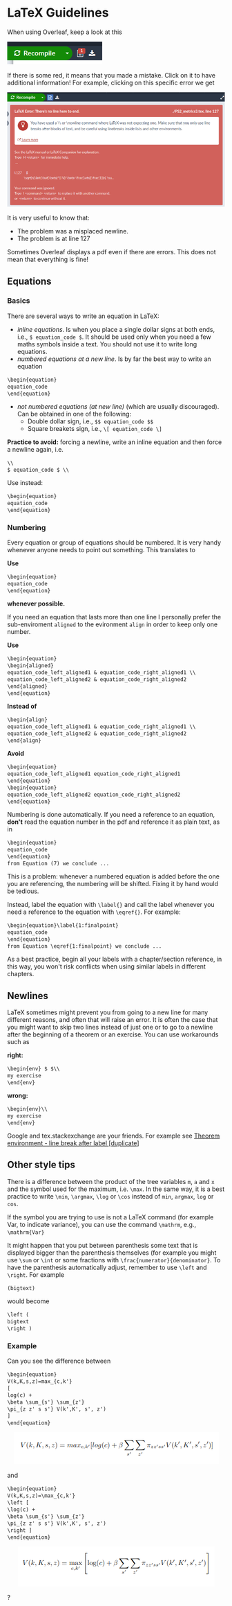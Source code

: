 # LaTeX Guidelines

When using Overleaf, keep a look at this

![Overleaf Error](/OverError.png)


If there is some red, it means that you made a mistake. Click on it to have additional information!
For example, clicking on this specific error we get 

![Overleaf Error 1](/WrongNewline.png)


It is very useful to know that:
 * The problem was a misplaced newline.
 * The problem is at line 127

Sometimes Overleaf displays a pdf even if there are errors. This does not mean that everything is fine!

## Equations

### Basics

There are several ways to write an equation in LaTeX:

 * *inline equations*. Is when you place a single dollar signs at both ends, i.e., `$ equation_code $`. It should be used only when you need a few maths symbols inside a text. You should not use it to write long equations.
 * *numbered equations at a new line*. Is by far the best way to write an equation
 ```
\begin{equation}
equation_code
\end{equation}
```
 * *not numbered equations (at new line)* (which are usually discouraged). Can be obtained in one of the following:
    *  Double dollar sign, i.e.,  `$$ equation_code $$`
    *  Square breakets sign, i.e.,  `\[ equation_code \]`

**Practice to avoid:** forcing a newline, write an inline equation and then force a newline again, i.e.
```
\\
$ equation_code $ \\
```
Use instead:
```
\begin{equation}
equation_code
\end{equation}
```

### Numbering

Every equation or group of equations should be numbered. It is very handy whenever anyone needs to point out something. This translates to

**Use**
```
\begin{equation}
equation_code
\end{equation}
```
**whenever possible.**

If you need an equation that lasts more than one line I personally prefer the sub-enviroment `aligned` to the evironment `align` in order to keep only one number.

**Use**
```
\begin{equation}
\begin{aligned}
equation_code_left_aligned1 & equation_code_right_aligned1 \\
equation_code_left_aligned2 & equation_code_right_aligned2
\end{aligned}
\end{equation}
```
**Instead of**
```
\begin{align}
equation_code_left_aligned1 & equation_code_right_aligned1 \\
equation_code_left_aligned2 & equation_code_right_aligned2
\end{align}
```
**Avoid**
```
\begin{equation}
equation_code_left_aligned1 equation_code_right_aligned1
\end{equation}
\begin{equation}
equation_code_left_aligned2 equation_code_right_aligned2
\end{equation}
```

Numbering is done automatically. If you need a reference to an equation, **don't** read the equation number in the pdf and reference it as plain text, as in
```
\begin{equation}
equation_code
\end{equation}
from Equation (7) we conclude ...
```
This is a problem: whenever a numbered equation is added before the one you are referencing, the numbering will be shifted. Fixing it by hand would be tedious.

Instead, label the equation with `\label{}` and call the label whenever you need a reference to the equation with `\eqref{}`. For example:
```
\begin{equation}\label{1:finalpoint}
equation_code
\end{equation}
from Equation \eqref{1:finalpoint} we conclude ...
```
As a best practice, begin all your labels with a chapter/section reference, in this way, you won't risk conflicts when using similar labels in different chapters.


## Newlines

LaTeX sometimes might prevent you from going to a new line for many different reasons, and often that will raise an error.
It is often the case that you might want to skip two lines instead of just one or to go to a newline after the beginning of a theorem or an exercise. You can use workarounds such as


**right:**
```
\begin{env} $ $\\
my exercise
\end{env}
```

**wrong:**
```
\begin{env}\\
my exercise
\end{env}
```

Google and tex.stackexchange are your friends.
For example see [Theorem environment - line break after label [duplicate]](https://tex.stackexchange.com/questions/37797/theorem-environment-line-break-after-label/37805)

## Other style tips

There is a difference between the product of the tree variables `m`, `a` and `x` and the symbol used for the maximum, i.e. `\max`. In the same way, it is a best practice to write `\min`, `\argmax`, `\log` or `\cos` instead of `min`, `argmax`, `log` or `cos`.

If the symbol you are trying to use is not a LaTeX command (for example Var, to indicate variance), you can use the command `\mathrm`, e.g., `\mathrm{Var}`

It might happen that you put between parenthesis some text that is displayed bigger than the parenthesis themselves (for example you might use `\sum` or `\int` or some fractions with `\frac{numerator}{denominator}`. To have the parenthesis automatically adjust, remember to use `\left` and `\right`. For example
```
(bigtext)
```
would become 
```
\left (
bigtext
\right )
```

### Example
Can you see the difference between
```
\begin{equation}
V(k,K,s,z)=max_{c,k'}
[
log(c) + 
\beta \sum_{s'} \sum_{z'}
\pi_{z z' s s'} V(k',K', s', z')
]
\end{equation}
```
<p align="center">
<img src="/BadDisplay.png">
</p>
and

```
\begin{equation}
V(k,K,s,z)=\max_{c,k'}
\left [
\log(c) + 
\beta \sum_{s'} \sum_{z'}
\pi_{z z' s s'} V(k',K', s', z')
\right ]
\end{equation}
```

<p align="center">
<img src="/BetterDisplay.png">
</p>
?
